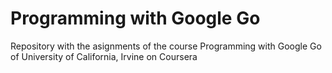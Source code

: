 # Programming with Google Go

Repository with the asignments of the course Programming with Google Go of University of California, Irvine on Coursera


